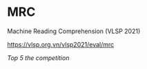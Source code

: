 # MRC
Machine Reading Comprehension (VLSP 2021)

https://vlsp.org.vn/vlsp2021/eval/mrc

*Top 5 the competition*